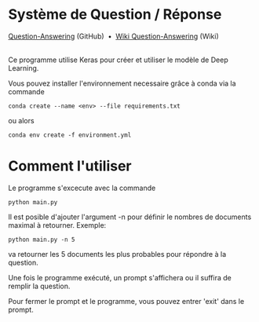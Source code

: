 # Système de Question / Réponse

[Question-Answering](https://github.com/isabelleysseric/Question-Answering) (GitHub)&nbsp; • &nbsp;[Wiki Question-Answering](https://github.com/isabelleysseric/Question-Answering/wiki) (Wiki) 
<br/>
<br/>

Ce programme utilise Keras pour créer et utiliser le modèle de Deep Learning.

Vous pouvez installer l'environnement necessaire grâce à conda via la commande 



```
conda create --name <env> --file requirements.txt
```

ou alors

```
conda env create -f environment.yml
```

# Comment l'utiliser

Le programme s'excecute avec la commande 

```
python main.py
```

Il est posible d'ajouter l'argument -n pour définir le nombres de documents maximal à retourner. Exemple: 

```
python main.py -n 5
```

va retourner les 5 documents les plus probables pour répondre à la question.

Une fois le programme exécuté, un prompt s'affichera ou il suffira de remplir la question.

Pour fermer le prompt et le programme, vous pouvez entrer 'exit' dans le prompt.
